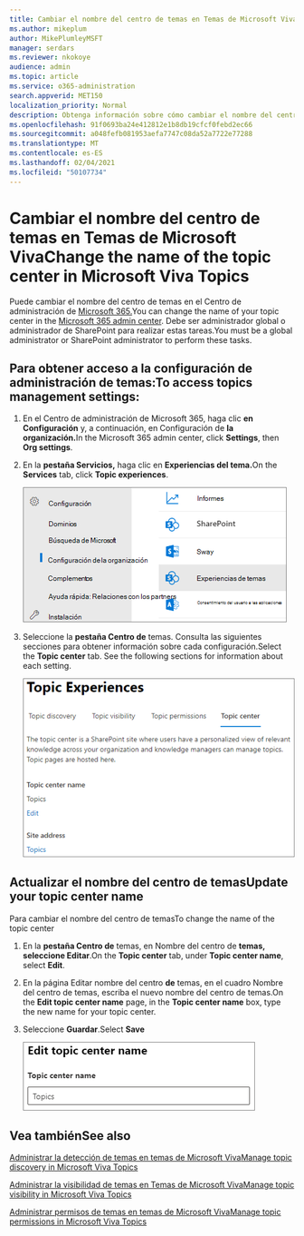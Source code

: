 ```yaml
---
title: Cambiar el nombre del centro de temas en Temas de Microsoft Viva
ms.author: mikeplum
author: MikePlumleyMSFT
manager: serdars
ms.reviewer: nkokoye
audience: admin
ms.topic: article
ms.service: o365-administration
search.appverid: MET150
localization_priority: Normal
description: Obtenga información sobre cómo cambiar el nombre del centro de temas en Temas de Microsoft Viva.
ms.openlocfilehash: 91f0693ba24e412812e1b8db19cfcf0febd2ec66
ms.sourcegitcommit: a048fefb081953aefa7747c08da52a7722e77288
ms.translationtype: MT
ms.contentlocale: es-ES
ms.lasthandoff: 02/04/2021
ms.locfileid: "50107734"
---
```

# <a name="change-the-name-of-the-topic-center-in-microsoft-viva-topics"></a><span data-ttu-id="bf274-103">Cambiar el nombre del centro de temas en Temas de Microsoft Viva</span><span class="sxs-lookup"><span data-stu-id="bf274-103">Change the name of the topic center in Microsoft Viva Topics</span></span>

<span data-ttu-id="bf274-104">Puede cambiar el nombre del centro de temas en el Centro de administración de [Microsoft 365.](https://admin.microsoft.com)</span><span class="sxs-lookup"><span data-stu-id="bf274-104">You can change the name of your topic center in the [Microsoft 365 admin center](https://admin.microsoft.com).</span></span> <span data-ttu-id="bf274-105">Debe ser administrador global o administrador de SharePoint para realizar estas tareas.</span><span class="sxs-lookup"><span data-stu-id="bf274-105">You must be a global administrator or SharePoint administrator to perform these tasks.</span></span>

## <a name="to-access-topics-management-settings"></a><span data-ttu-id="bf274-106">Para obtener acceso a la configuración de administración de temas:</span><span class="sxs-lookup"><span data-stu-id="bf274-106">To access topics management settings:</span></span>

1. <span data-ttu-id="bf274-107">En el Centro de administración de Microsoft 365, haga clic **en Configuración** y, a continuación, en Configuración de **la organización.**</span><span class="sxs-lookup"><span data-stu-id="bf274-107">In the Microsoft 365 admin center, click **Settings**, then **Org settings**.</span></span>
2. <span data-ttu-id="bf274-108">En la **pestaña Servicios,** haga clic en **Experiencias del tema.**</span><span class="sxs-lookup"><span data-stu-id="bf274-108">On the **Services** tab, click **Topic experiences**.</span></span>

    ![Conectar a las personas con el conocimiento](../media/admin-org-knowledge-options-completed.png) 

3. <span data-ttu-id="bf274-110">Seleccione la **pestaña Centro de** temas. Consulta las siguientes secciones para obtener información sobre cada configuración.</span><span class="sxs-lookup"><span data-stu-id="bf274-110">Select the **Topic center** tab. See the following sections for information about each setting.</span></span>

    ![knowledge-network-settings](../media/knowledge-network-settings-topic-center.png) 

##  <a name="update-your-topic-center-name"></a><span data-ttu-id="bf274-112">Actualizar el nombre del centro de temas</span><span class="sxs-lookup"><span data-stu-id="bf274-112">Update your topic center name</span></span>

<span data-ttu-id="bf274-113">Para cambiar el nombre del centro de temas</span><span class="sxs-lookup"><span data-stu-id="bf274-113">To change the name of the topic center</span></span>

1. <span data-ttu-id="bf274-114">En la **pestaña Centro de** temas, en Nombre del centro de **temas,** **seleccione Editar**.</span><span class="sxs-lookup"><span data-stu-id="bf274-114">On the **Topic center** tab, under **Topic center name**, select **Edit**.</span></span>
2. <span data-ttu-id="bf274-115">En la página Editar nombre  del centro **de** temas, en el cuadro Nombre del centro de temas, escriba el nuevo nombre del centro de temas.</span><span class="sxs-lookup"><span data-stu-id="bf274-115">On the **Edit topic center name** page, in the **Topic center name** box, type the new name for your topic center.</span></span>
3. <span data-ttu-id="bf274-116">Seleccione **Guardar**.</span><span class="sxs-lookup"><span data-stu-id="bf274-116">Select **Save**</span></span>

    ![Editar el nombre del centro del tema](../media/manage-topic-center-name.png)  

## <a name="see-also"></a><span data-ttu-id="bf274-118">Vea también</span><span class="sxs-lookup"><span data-stu-id="bf274-118">See also</span></span>

[<span data-ttu-id="bf274-119">Administrar la detección de temas en temas de Microsoft Viva</span><span class="sxs-lookup"><span data-stu-id="bf274-119">Manage topic discovery in Microsoft Viva Topics</span></span>](topic-experiences-discovery.md)

[<span data-ttu-id="bf274-120">Administrar la visibilidad de temas en Temas de Microsoft Viva</span><span class="sxs-lookup"><span data-stu-id="bf274-120">Manage topic visibility in Microsoft Viva Topics</span></span>](topic-experiences-knowledge-rules.md)

[<span data-ttu-id="bf274-121">Administrar permisos de temas en temas de Microsoft Viva</span><span class="sxs-lookup"><span data-stu-id="bf274-121">Manage topic permissions in Microsoft Viva Topics</span></span>](topic-experiences-user-permissions.md)
